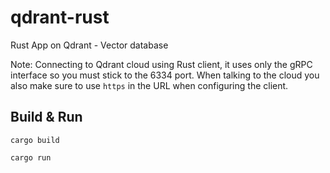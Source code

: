 # qdrant-rust
Rust App on Qdrant - Vector database

Note: Connecting to Qdrant cloud using Rust client, it uses only the gRPC interface so you must stick to the 6334 port.
When talking to the cloud you also make sure to use ```https``` in the URL when configuring the client.


## Build & Run 
```cargo build```

```cargo run```

